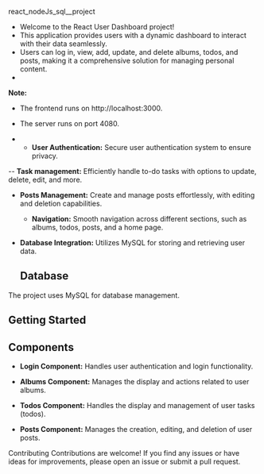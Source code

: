 react_nodeJs_sql__project

- Welcome to the React User Dashboard project!
- This application provides users with a dynamic dashboard to interact with their data seamlessly.
-  Users can log in, view, add, update, and delete albums, todos, and posts, making it a comprehensive solution for managing personal content.
- 


**Note:**
- The frontend runs on http://localhost:3000.
- The server runs on port 4080.

- - **User Authentication:**
  Secure user authentication system to ensure privacy.

-- **Task management:**
Efficiently handle to-do tasks with options to update, delete, edit, and more.

- **Posts Management:**
  Create and manage posts effortlessly, with editing and deletion capabilities.

  - **Navigation:**
  Smooth navigation across different sections, such as albums, todos, posts, and a home page.

- **Database Integration:**
  Utilizes MySQL for storing and retrieving user data.

  ## Database

The project uses MySQL for database management. 

## Getting Started

## Components

- **Login Component:**
  Handles user authentication and login functionality.

- **Albums Component:**
  Manages the display and actions related to user albums.

- **Todos Component:**
  Handles the display and management of user tasks (todos).

- **Posts Component:**
  Manages the creation, editing, and deletion of user posts.

 
Contributing Contributions are welcome! If you find any issues or have ideas for improvements, please open an issue or submit a pull request.
